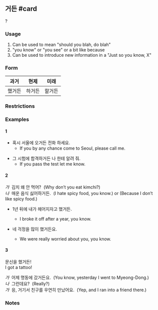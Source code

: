 ## 거든 #card
?
### Usage
1. Can be used to mean "should you blah, do blah"
2. "you know" or "you see" or a bit like because
3. Can be used to introduce new information in a "Just so you know, X"
### Form
| 과거  | 현제  | 미래  |
| --- | --- | --- |
| 했거든 | 하거든 | 할거든 |
### Restrictions
### Examples
#### 1
* 혹시 서울에 오거든 전화 하세요.
	* If you by any chance come to Seoul, please call me.
<!--SR:!2024-11-29,2,230-->

* 그 시험에 합격하거든 나 한테 알려 줘.  
	* If you pass the test let me know.
#### 2
*가*  김치 왜 안 먹어?  (Why don’t you eat kimchi?)  
*나*  매운 음식 싫어하거든.  (I hate spicy food, you know.) or (Because I don’t like spicy food.)

* 1년 뒤에 내가 헤어지자고 했거든.  
	* I broke it off after a year, you know.

* 네 걱정을 많이 했거든요.  
	* We were really worried about you, you know.
#### 3
문신을 했거든!  
I got a tattoo!

*가*  어제 명동에 갔거든요.  (You know, yesterday I went to Myeong-Dong.)  
*나*  그런데요?  (Really?)  
*가*  응, 거기서 친구를 우연히 만났어요.  (Yep, and I ran into a friend there.)
### Notes
